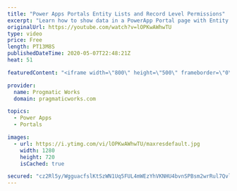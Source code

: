 ```yaml
---
title: "Power Apps Portals Entity Lists and Record Level Permissions"
excerpt: "Learn how to show data in a PowerApp Portal page with Entity Lists and how to only show the user's own data with Entity Permissions and Web Roles. You'll see how to prepare your entity to build relationships between an entity and a user. Then see how to send invitations to the user to put them in a given"
originalUrl: https://youtube.com/watch?v=lOPKwAWhwTU
type: video
price: Free
length: PT13M8S
publishedDateTime: 2020-05-07T22:48:21Z
heat: 51

featuredContent: "<iframe width=\"800\" height=\"500\" frameborder=\"0\" src=\"https://www.youtube.com/embed/lOPKwAWhwTU\" allow=\"accelerometer; autoplay; encrypted-media; gyroscope; picture-in-picture\" allowfullscreen></iframe>"

provider:
  name: Progmatic Works
  domain: pragmaticworks.com

topics:
  - Power Apps
  - Portals

images:
  - url: https://i.ytimg.com/vi/lOPKwAWhwTU/maxresdefault.jpg
    width: 1280
    height: 720
    isCached: true

secured: "cz2Rl5y/WgguacfslKtSzWN1Uq5FUL4mWEzYhVKNHU4bvnSPBsm2wrRul7QvlhW1oGt4q2Znu1b7W1joY6sgW6Csx+ezFLy8RiJpcPAwJ41/5gpRfDiTg1bl6e9CFzgBBnGYoumJbc9o67kBRU0qpMtLcDN8eSZoT+pEYi0TdTwgIqyyknJA/BF4O1ffE3AqgOZf/4JWgW4ndEvjQzuwkZfzk7QKdMbH3RetkjDYp3BmfcJy4nw3fAMoxseEd7il7IEDCDu0wLNaJAn//W9sCZUbzAEBkipHx1chg55a+bgaCjtt83hbhVqUAsn5l8LJXYxeIjg2FhJOdLmXP1nzh3hJcCcSFLzIA8NEeX1KjhO7cO/HFgsmLikxroY1qoXd/TSx1c/NHbY8oXidBdwgTTLTlIZJpVw1f4am4kZSn3Y=;nkatS8cn+qeNdQ0wOPqGxw=="
---
```


